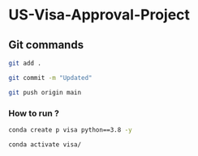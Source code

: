 # US-Visa-Approval-Project

## Git commands

```bash
git add .

git commit -m "Updated"

git push origin main
```

### How to run ?

```bash
conda create p visa python==3.8 -y
```

```bash
conda activate visa/
```